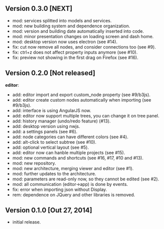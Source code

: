 
## Version 0.3.0 [NEXT]

- mod: services splitted into models and services.
- mod: new building system and dependence organization.
- mod: version and building date automatically inserted into code.
- mod: minor presentation changes on loading screen and dash home.
- mod: desktop version now uses electron (see #14).
- fix: cut now remove all nodes, and consider connections too (see #9).
- fix: ctrl+z does not affect property inputs anymore (see #10).
- fix: preview not showing in the first drag on Firefox (see #16).


## Version 0.2.0 [Not released]

**editor**:

- add: editor import and export custom_node property (see #9/b3js).
- add: editor create custom nodes automatically when importing (see #9/b3js).
- add: interface is using AngularJS now.
- add: editor now support multiple trees, you can change it on tree panel.
- add: history manager (undo/redo feature) (#13).
- add: desktop version using nwjs.
- add: a settings panels (see #6).
- add: node categories can have different colors (see #4).
- add: alt-click to select subtree (see #10).
- add: optional vertical layout (see #5).
- add: editor now can hanble multiple projects (see #15).
- mod: new commands and shortcuts (see #16, #17, #10 and #13).
- mod: new repository.
- mod: new architecture, merging viewer and editor (see #1).
- mod: further updates to the architecture.
- mod: parameters are read-only now, so they cannot be edited (see #2).
- mod: all communication (editor->app) is done by events.
- fix: error when importing json without Display.
- rem: dependence on JQuery and other libraries is removed.


## Version 0.1.0 [Out 27, 2014]

- initial release.